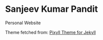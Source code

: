# Sanjeev Kumar Pandit

Personal Website

Theme fetched from: [Pixyll Theme for Jekyll](https://github.com/ee0703/pixyll-zh-cn)
